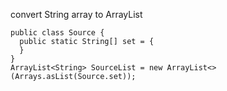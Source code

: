 convert String array to ArrayList
```
public class Source {
  public static String[] set = {
  }
}
ArrayList<String> SourceList = new ArrayList<>(Arrays.asList(Source.set));
```
